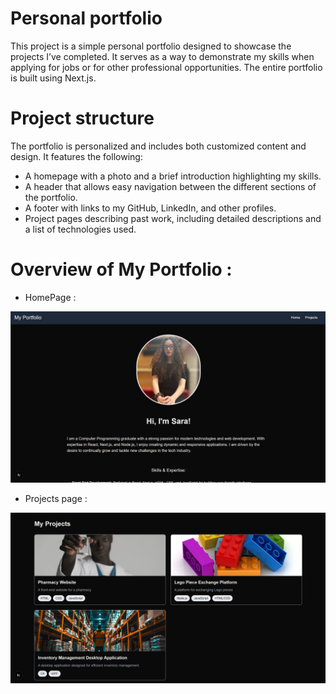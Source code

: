# Personal portfolio 
This project is a simple personal portfolio designed to showcase the projects I’ve completed. It serves as a way to demonstrate my skills when applying for jobs or for other professional opportunities. The entire portfolio is built using Next.js.

# Project structure 
The portfolio is personalized and includes both customized content and design. It features the following:

- A homepage with a photo and a brief introduction highlighting my skills.
- A header that allows easy navigation between the different sections of the portfolio.
- A footer with links to my GitHub, LinkedIn, and other profiles.
- Project pages describing past work, including detailed descriptions and a list of technologies used.

# Overview of My Portfolio :

- HomePage :

![Capture d'écran du portfolio](/image/homePage.jpg)

- Projects page :

![Capture d'écran du portfolio](public/image/projects.png)
